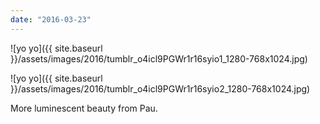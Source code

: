 ```yaml
---
date: "2016-03-23"
---
```


![yo yo]({{ site.baseurl }}/assets/images/2016/tumblr_o4icl9PGWr1r16syio1_1280-768x1024.jpg)

![yo yo]({{ site.baseurl }}/assets/images/2016/tumblr_o4icl9PGWr1r16syio2_1280-768x1024.jpg)

More luminescent beauty from Pau.
